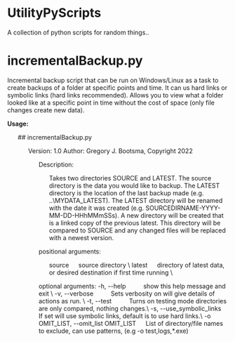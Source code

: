 # UtilityPyScripts

A collection of python scripts for random things..

# incrementalBackup.py

Incremental backup script that can be run on Windows/Linux as a task to create backups 
of a folder at specific points and time. It can us hard links or symbolic links (hard links recommended). Allows
you to view what a folder looked like at a specific point in time without the cost of space (only file changes 
create new data).


**Usage:**

<ul>
  ## incrementalBackup.py <SOURCE> <LATEST>                                                                                                                              
  <ul>
   Version: 1.0                                                                                                                                                       
   Author: Gregory J. Bootsma, Copyright 2022     

      
   <ul>
   Description:                                                                                                                                                       
    <ul>
          Takes two directories SOURCE and LATEST. The source directory is the data you would like to backup. The LATEST directory is the location of                 
          the last backup made (e.g. ..\MYDATA_LATEST). The LATEST directory will be renamed with the date it was created  (e.g. SOURCEDIRNAME-YYYY-MM-DD-HHhMMmSSs). 
          A new directory will be created that is a linked copy of the previous latest. This directory will be compared to SOURCE and any changed files               
          will be replaced with a newest version.                                                                                                                     
    </ul>
   </ul>
    
  <ul>
  positional arguments:           
    <ul>
    source &emsp; source directory  \                                                                                                                          
    latest &emsp; directory of latest data, or desired destination if first time running \
    </ul>
  </ul>
    
  <ul>
  optional arguments:
    -h, --help     &emsp;   &emsp;    show this help message and exit \
    -v, --verbose  &emsp;   &emsp;    Sets verbosity on will give details of actions as run. \
    -t, --test     &emsp;  &emsp;     Turns on testing mode directories are only compared, nothing changes.\
    -s, --use_symbolic_links&emsp;     If set will use symbolic links, default is to use hard links.\
    -o OMIT_LIST, --omit_list OMIT_LIST &emsp; 
                          List of directory/file names to exclude, can use patterns,
                          (e.g  -o test,logs,*.exe)
    </ul>
   </ul>
  </ul>
